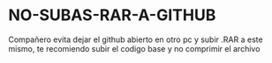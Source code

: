 # NO-SUBAS-RAR-A-GITHUB
Compañero evita dejar el github abierto en otro pc y subir  .RAR a este mismo, te recomiendo subir el codigo base y no comprimir el archivo
